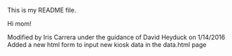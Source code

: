 This is my README file.

Hi mom!

Modified by Iris Carrera under the guidance of David Heyduck on 1/14/2016
Added a new html form to input new kiosk data in the data.html page

